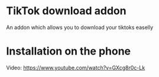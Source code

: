 # TikTok download addon
An addon which allows you to download your tiktoks easelly

# Installation on the phone
Video: https://www.youtube.com/watch?v=GXcg8r0c-Lk
